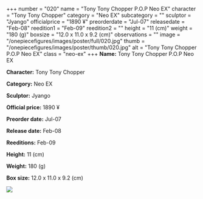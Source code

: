+++
number = "020"
name = "Tony Tony Chopper P.O.P Neo EX"
character = "Tony Tony Chopper"
category = "Neo EX"
subcategory = ""
sculptor = "Jyango"
officialprice = "1890 ¥"
preorderdate = "Jul-07"
releasedate = "Feb-08"
reedition1 = "Feb-09"
reedition2 = ""
height = "11 (cm)"
weight = "180 (g)"
boxsize = "12.0 x 11.0 x 9.2 (cm)"
observations = ""
image = "/onepiecefigures/images/poster/full/020.jpg"
thumb = "/onepiecefigures/images/poster/thumb/020.jpg"
alt = "Tony Tony Chopper P.O.P Neo EX"
class = "neo-ex"
+++
**Name:** Tony Tony Chopper P.O.P Neo EX

**Character:** Tony Tony Chopper

**Category:** Neo EX 

**Sculptor:** Jyango

**Official price:** 1890 ¥

**Preorder date:** Jul-07

**Release date:** Feb-08

**Reeditions:** Feb-09

**Height:** 11 (cm)

**Weight:** 180 (g)

**Box size:** 12.0 x 11.0 x 9.2 (cm)

<img src="/onepiecefigures/images/poster/thumb/020.jpg">